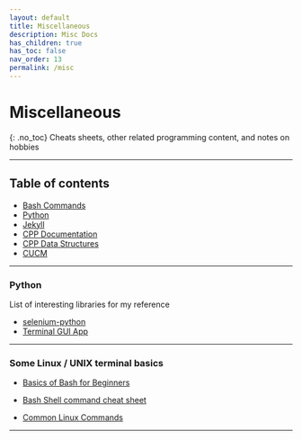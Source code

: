```yaml
---
layout: default
title: Miscellaneous
description: Misc Docs
has_children: true
has_toc: false
nav_order: 13
permalink: /misc
---
```


# Miscellaneous
{: .no_toc}
Cheats sheets, other related programming content, and notes on hobbies

---

## Table of contents
- [Bash Commands](../misc/bash.md)
- [Python](../misc/python.md)
- [Jekyll](../misc/jekyll.md)
- [CPP Documentation](../misc/_site/misc/cpp.html)
- [CPP Data Structures](../misc/_site/misc/cppDataStructures.html)
- [CUCM](../misc/cucm.md)


---
### Python
List of interesting libraries for my reference

- [selenium-python](https://selenium-python.readthedocs.io/navigating.html)
- [Terminal GUI App](https://textual.textualize.io/tutorial/)

---

### Some Linux / UNIX terminal basics

- [Basics of Bash for Beginners](https://towardsdatascience.com/basics-of-bash-for-beginners-92e53a4c117a)

- [Bash Shell command cheat sheet](https://www.educative.io/blog/bash-shell-command-cheat-sheet)

- [Common Linux Commands](https://wiki.cs.astate.edu/index.php/Common_Linux_Commands)

---